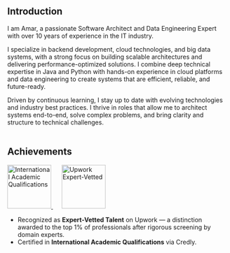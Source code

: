 ## Introduction
I am Amar, a passionate Software Architect and Data Engineering Expert with over 10 years of experience in the IT industry.

I specialize in backend development, cloud technologies, and big data systems, with a strong focus on building scalable architectures and delivering performance-optimized solutions. I combine deep technical expertise in Java and Python with hands-on experience in cloud platforms and data engineering to create systems that are efficient, reliable, and future-ready.

Driven by continuous learning, I stay up to date with evolving technologies and industry best practices. I thrive in roles that allow me to architect systems end-to-end, solve complex problems, and bring clarity and structure to technical challenges.
<br/>
<br/>


## Achievements

<p align="left">
  <!-- Certification Badge -->
  <a href="https://www.credly.com/badges/aec2423f-8453-4db8-9e09-a0d6c6d28478" target="_blank">
    <img src="https://images.credly.com/images/c4569922-64bd-4bb9-9eda-a37736389d26/image.png" alt="International Academic Qualifications" width="100px">
  </a>

  <!-- Upwork Expert-Vetted Badge -->
  <a href="https://www.upwork.com/resources/talent-badges-explained#expert-vetted" target="_blank" title="Expert-Vetted Talent – Top 1% on Upwork">
    <img src="https://upload.wikimedia.org/wikipedia/commons/9/94/Upwork-logo.svg" alt="Upwork Expert-Vetted" width="100px" style="margin-left: 20px;">
  </a>
</p>

- Recognized as **Expert-Vetted Talent** on Upwork — a distinction awarded to the top 1% of professionals after rigorous screening by domain experts.
- Certified in **International Academic Qualifications** via Credly.

